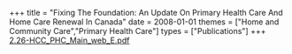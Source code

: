 +++
title = "Fixing The Foundation: An Update On Primary Health Care And Home Care Renewal In Canada"
date = 2008-01-01
themes = ["Home and Community Care","Primary Health Care"]
types = ["Publications"]
+++
[2.26-HCC\_PHC\_Main\_web\_E.pdf](/files/2.26-HCC_PHC_Main_web_E.pdf)
